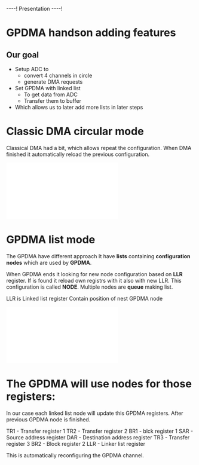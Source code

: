 ----!
Presentation
----!

# GPDMA handson adding features

## Our goal

* Setup ADC to 
  * convert 4 channels in circle
  * generate DMA requests
* Set GPDMA with linked list
  * To get data from ADC
  * Transfer them to buffer
* Which allows us to later add more lists in later steps

# Classic DMA circular mode

Classical DMA had a bit, which allows repeat the configuration.
When DMA finished it automatically reload the previous configuration.

![old circular](./img/old_dma_circular.json)

# GPDMA list mode

The GPDMA have different approach
It have **lists** containing **configuration nodes** which are used by **GPDMA**.

When GPDMA ends it looking for new node configuration based on **LLR** register. If is found it reload own registrs with it also with new LLR.
This configuration is called **NODE**. Multiple nodes are **queue** making list. 

<ainfo>
LLR is Linked list register
Contain position of nest GPDMA node
</ainfo>

![gpdma list](./img/gpdma_list.json)

# The GPDMA will use nodes for those registers: 

In our case each linked list node will update this GPDMA registers.
After previous GPDMA node is finished. 

TR1 - Transfer register 1
TR2 - Transfer register 2
BR1 - blck register 1
SAR - Source address register 
DAR - Destination address register
TR3 - Transfer register 3
BR2 - Block register 2 
LLR - Linker list register

This is automatically reconfiguring the GPDMA channel. 
